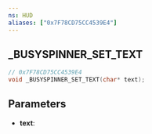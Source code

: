```yaml
---
ns: HUD
aliases: ["0x7F78CD75CC4539E4"]
---
```

## _BUSYSPINNER_SET_TEXT

```c
// 0x7F78CD75CC4539E4
void _BUSYSPINNER_SET_TEXT(char* text);
```

## Parameters
* **text**:
